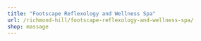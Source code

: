 ```yaml
---
title: "Footscape Reflexology and Wellness Spa"
url: /richmond-hill/footscape-reflexology-and-wellness-spa/
shop: massage
---
```

